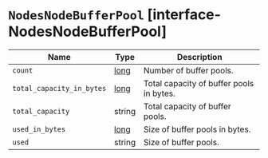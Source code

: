 # `NodesNodeBufferPool` [interface-NodesNodeBufferPool]

| Name | Type | Description |
| - | - | - |
| `count` | [long](./long.md) | Number of buffer pools. |
| `total_capacity_in_bytes` | [long](./long.md) | Total capacity of buffer pools in bytes. |
| `total_capacity` | string | Total capacity of buffer pools. |
| `used_in_bytes` | [long](./long.md) | Size of buffer pools in bytes. |
| `used` | string | Size of buffer pools. |
